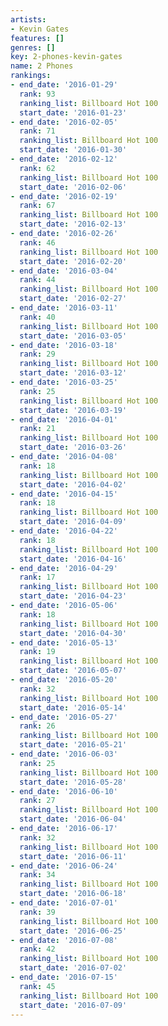 ```yaml
---
artists:
- Kevin Gates
features: []
genres: []
key: 2-phones-kevin-gates
name: 2 Phones
rankings:
- end_date: '2016-01-29'
  rank: 93
  ranking_list: Billboard Hot 100
  start_date: '2016-01-23'
- end_date: '2016-02-05'
  rank: 71
  ranking_list: Billboard Hot 100
  start_date: '2016-01-30'
- end_date: '2016-02-12'
  rank: 62
  ranking_list: Billboard Hot 100
  start_date: '2016-02-06'
- end_date: '2016-02-19'
  rank: 67
  ranking_list: Billboard Hot 100
  start_date: '2016-02-13'
- end_date: '2016-02-26'
  rank: 46
  ranking_list: Billboard Hot 100
  start_date: '2016-02-20'
- end_date: '2016-03-04'
  rank: 44
  ranking_list: Billboard Hot 100
  start_date: '2016-02-27'
- end_date: '2016-03-11'
  rank: 40
  ranking_list: Billboard Hot 100
  start_date: '2016-03-05'
- end_date: '2016-03-18'
  rank: 29
  ranking_list: Billboard Hot 100
  start_date: '2016-03-12'
- end_date: '2016-03-25'
  rank: 25
  ranking_list: Billboard Hot 100
  start_date: '2016-03-19'
- end_date: '2016-04-01'
  rank: 21
  ranking_list: Billboard Hot 100
  start_date: '2016-03-26'
- end_date: '2016-04-08'
  rank: 18
  ranking_list: Billboard Hot 100
  start_date: '2016-04-02'
- end_date: '2016-04-15'
  rank: 18
  ranking_list: Billboard Hot 100
  start_date: '2016-04-09'
- end_date: '2016-04-22'
  rank: 18
  ranking_list: Billboard Hot 100
  start_date: '2016-04-16'
- end_date: '2016-04-29'
  rank: 17
  ranking_list: Billboard Hot 100
  start_date: '2016-04-23'
- end_date: '2016-05-06'
  rank: 18
  ranking_list: Billboard Hot 100
  start_date: '2016-04-30'
- end_date: '2016-05-13'
  rank: 19
  ranking_list: Billboard Hot 100
  start_date: '2016-05-07'
- end_date: '2016-05-20'
  rank: 32
  ranking_list: Billboard Hot 100
  start_date: '2016-05-14'
- end_date: '2016-05-27'
  rank: 26
  ranking_list: Billboard Hot 100
  start_date: '2016-05-21'
- end_date: '2016-06-03'
  rank: 25
  ranking_list: Billboard Hot 100
  start_date: '2016-05-28'
- end_date: '2016-06-10'
  rank: 27
  ranking_list: Billboard Hot 100
  start_date: '2016-06-04'
- end_date: '2016-06-17'
  rank: 32
  ranking_list: Billboard Hot 100
  start_date: '2016-06-11'
- end_date: '2016-06-24'
  rank: 34
  ranking_list: Billboard Hot 100
  start_date: '2016-06-18'
- end_date: '2016-07-01'
  rank: 39
  ranking_list: Billboard Hot 100
  start_date: '2016-06-25'
- end_date: '2016-07-08'
  rank: 42
  ranking_list: Billboard Hot 100
  start_date: '2016-07-02'
- end_date: '2016-07-15'
  rank: 45
  ranking_list: Billboard Hot 100
  start_date: '2016-07-09'
---
```


